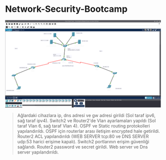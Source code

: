 # Network-Security-Bootcamp

![](https://raw.githubusercontent.com/dyatlov86/Network-Security-Bootcamp/main/Screenshot_20220810_124657.png)



> Ağlardaki cihazlara ip, dns adresi ve gw adresi girildi (Sol taraf ipv6, sağ taraf ipv4).
> Switch2 ve Router2'de Vlan ayarlamaları yapıldı (Sol taraf Vlan 6, sağ taraf Vlan 4).
> OSPF ve Static routing protokolleri yapılandırıldı.
> OSPF için routerlar arası iletişim encrypted hale getirildi.
> Router2 ACL yapılandırıldı (WEB SERVER tcp:80 ve DNS SERVER udp:53 harici erişime kapalı).
> Switch2 portlarının erişim güvenliği sağlandı.
> Router2 password ve secret girildi.
> Web server ve Dns server yapılandırıldı.
